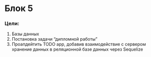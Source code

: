 # Блок 5

### Цели:

1. Базы данных
2. Постановка задачи “дипломной работы”
3. Проапдейтить TODO app, добавив взаимодействие с сервером хранение данных в реляционной базе данных через Sequelize
